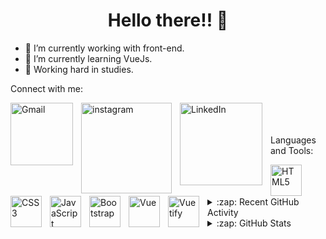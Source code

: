  <div  align="center">
 <h1>Hello there!! 👋</h1>
 </div>


- 🔭 I’m currently working with front-end.
- 🌱 I’m currently learning VueJs.
- 💪 Working hard in studies.

 Connect with me:

[<img align="left" alt="Gmail" width="100px" src="https://img.shields.io/badge/Gmail-D14836?style=for-the-badge&logo=gmail&logoColor=white" style="padding-right:10px;" />][email]
[<img align="left" alt="instagram" width="145px" src="https://img.shields.io/badge/Instagram-E4405F?style=for-the-badge&logo=instagram&logoColor=white" style="padding-right:10px;" />][instagram]
[<img align="left" alt="LinkedIn" width="132px" src="https://img.shields.io/badge/LinkedIn-0077B5?style=for-the-badge&logo=linkedin&logoColor=white" style="padding-right:10px;" />][linkedin]
<br />
<br />
<br />
 Languages and Tools:

<img align="left" alt="HTML5" width="50px" src="https://cdn.jsdelivr.net/gh/devicons/devicon/icons/html5/html5-original.svg" style="padding-right:10px;" />
<img align="left" alt="CSS3" width="50px" src="https://cdn.jsdelivr.net/gh/devicons/devicon/icons/css3/css3-original.svg" style="padding-right:10px;" />
<img align="left" alt="JavaScript" width="50px" src="https://cdn.jsdelivr.net/gh/devicons/devicon/icons/javascript/javascript-plain.svg" style="padding-right:10px;" />
<img align="left" alt="Bootstrap" width="50px" src="https://cdn.jsdelivr.net/gh/devicons/devicon/icons/bootstrap/bootstrap-original.svg" style="padding-right:10px;" />
<img align="left" alt="Vue" width="50px" src="https://cdn.jsdelivr.net/gh/devicons/devicon/icons/vuejs/vuejs-original.svg" style="padding-right:10px;" />
<img align="left" alt="Vuetify" width="50px" src="https://cdn.jsdelivr.net/gh/devicons/devicon/icons/vuetify/vuetify-original.svg" style="padding-right:10px;" />
<br />
<br />
<br />


<details>
  <summary>:zap: Recent GitHub Activity</summary>
  
<!--START_SECTION:activity-->
  <br />
<img height="180em" src="https://github-readme-stats.vercel.app/api?username=lcsdiasferreira3&show_icons=true&theme=tokyonight&include_all_commits=true&count_private=true"/>
<!--END_SECTION:activity-->

</details>
<details>
  <summary>:zap: GitHub Stats</summary>
<br />
 <img height="180em" src="https://github-readme-stats.vercel.app/api/top-langs/?username=lcsdiasferreira3&layout=compact&langs_count=7&theme=tokyonight"/>

</details>

[email]: lcsdferreira3@gmail.com
[instagram]: https://www.instagram.com/lucas_dias_fr/
[linkedin]: https://www.linkedin.com/in/lucas-ferreira-dias
